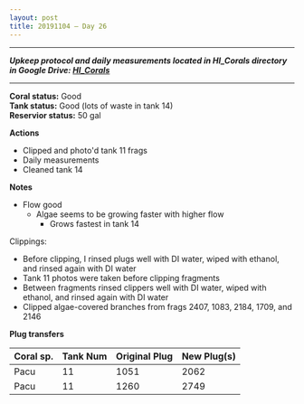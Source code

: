 ```yaml
---
layout: post
title: 20191104 – Day 26
---
```


---
***Upkeep protocol and daily measurements located in HI_Corals directory in Google Drive: [HI_Corals](https://drive.google.com/drive/u/1/folders/1Dxil5Lj1ynvuIuGDWx9_AyqkdplIcCZQ)***

---

**Coral status:** Good  
**Tank status:** Good (lots of waste in tank 14)  
**Reservior status:** 50 gal

**Actions**  
- Clipped and photo'd tank 11 frags
- Daily measurements  
- Cleaned tank 14

**Notes**  
- Flow good
    - Algae seems to be growing faster with higher flow
        - Grows fastest in tank 14

Clippings:

- Before clipping, I rinsed plugs well with DI water, wiped with ethanol, and rinsed again with DI water  
- Tank 11 photos were taken before clipping fragments  
- Between fragments rinsed clippers well with DI water, wiped with ethanol, and rinsed again with DI water
- Clipped algae-covered branches from frags 2407, 1083, 2184, 1709, and 2146


**Plug transfers**

|Coral sp.|Tank Num|Original Plug|New Plug(s)|
|---|---|---|---|
|Pacu|11|1051|2062|
|Pacu|11|1260|2749|

